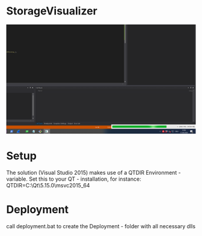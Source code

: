 # StorageVisualizer
![](./resources/images/screenshot.PNG)

# Setup
The solution (Visual Studio 2015) makes use of a QTDIR Environment - variable. Set this to your QT - installation, for instance: QTDIR=C:\Qt\5.15.0\msvc2015_64

# Deployment
call deployment.bat to create the Deployment - folder with all necessary dlls

